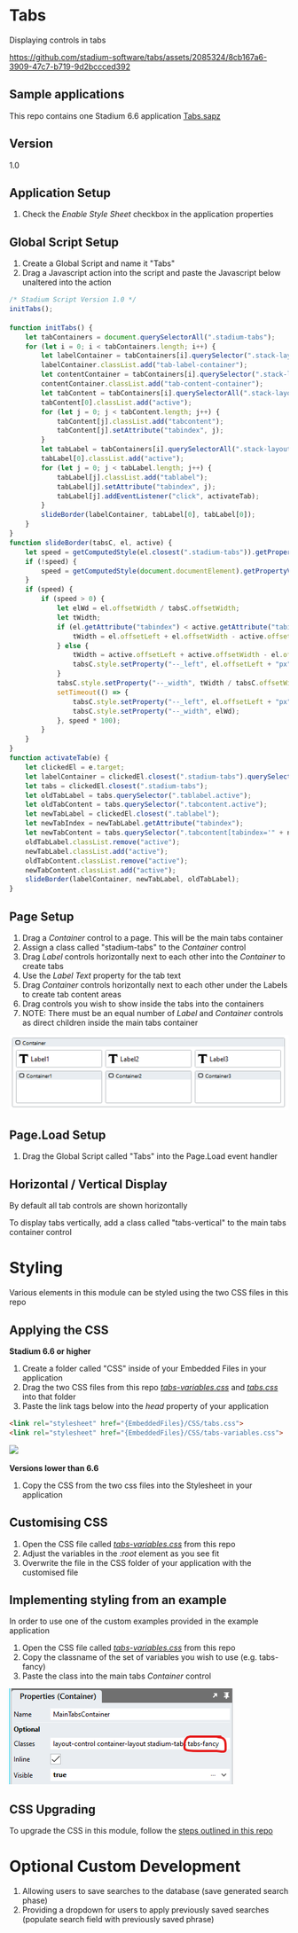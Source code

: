 # Tabs

Displaying controls in tabs

https://github.com/stadium-software/tabs/assets/2085324/8cb167a6-3909-47c7-b719-9d2bccced392

## Sample applications
This repo contains one Stadium 6.6 application
[Tabs.sapz](Stadium6/Tabs.sapz?raw=true)

## Version
1.0

## Application Setup
1. Check the *Enable Style Sheet* checkbox in the application properties

## Global Script Setup
1. Create a Global Script and name it "Tabs"
2. Drag a Javascript action into the script and paste the Javascript below unaltered into the action
```javascript
/* Stadium Script Version 1.0 */
initTabs();

function initTabs() {
    let tabContainers = document.querySelectorAll(".stadium-tabs");
    for (let i = 0; i < tabContainers.length; i++) {
        let labelContainer = tabContainers[i].querySelector(".stack-layout-container:nth-child(1)");
        labelContainer.classList.add("tab-label-container");
        let contentContainer = tabContainers[i].querySelector(".stack-layout-container:nth-child(2)");
        contentContainer.classList.add("tab-content-container");
        let tabContent = tabContainers[i].querySelectorAll(".stack-layout-container:has(> .container-layout)")[0].children;
        tabContent[0].classList.add("active");
        for (let j = 0; j < tabContent.length; j++) {
            tabContent[j].classList.add("tabcontent");
            tabContent[j].setAttribute("tabindex", j);
        }
        let tabLabel = tabContainers[i].querySelectorAll(".stack-layout-container:has(> .label-container)")[0].children;
        tabLabel[0].classList.add("active");
        for (let j = 0; j < tabLabel.length; j++) {
            tabLabel[j].classList.add("tablabel");
            tabLabel[j].setAttribute("tabindex", j);
            tabLabel[j].addEventListener("click", activateTab);
        }
        slideBorder(labelContainer, tabLabel[0], tabLabel[0]);
    }
}
function slideBorder(tabsC, el, active) {
    let speed = getComputedStyle(el.closest(".stadium-tabs")).getPropertyValue("--stadium-tab-bottom-border-animation-speed").replace("s", "");
    if (!speed) {
        speed = getComputedStyle(document.documentElement).getPropertyValue("--stadium-tab-bottom-border-animation-speed").replace("s", "");
    }
    if (speed) {
        if (speed > 0) {
            let elWd = el.offsetWidth / tabsC.offsetWidth;
            let tWidth;
            if (el.getAttribute("tabindex") < active.getAttribute("tabindex")) {
                tWidth = el.offsetLeft + el.offsetWidth - active.offsetLeft;
            } else {
                tWidth = active.offsetLeft + active.offsetWidth - el.offsetLeft;
                tabsC.style.setProperty("--_left", el.offsetLeft + "px");
            }
            tabsC.style.setProperty("--_width", tWidth / tabsC.offsetWidth);
            setTimeout(() => {
                tabsC.style.setProperty("--_left", el.offsetLeft + "px");
                tabsC.style.setProperty("--_width", elWd);
            }, speed * 100);
        }
    }
}
function activateTab(e) {
    let clickedEl = e.target;
    let labelContainer = clickedEl.closest(".stadium-tabs").querySelector(".stack-layout-container:nth-child(1)");
    let tabs = clickedEl.closest(".stadium-tabs");
    let oldTabLabel = tabs.querySelector(".tablabel.active");
    let oldTabContent = tabs.querySelector(".tabcontent.active");
    let newTabLabel = clickedEl.closest(".tablabel");
    let newTabIndex = newTabLabel.getAttribute("tabindex");
    let newTabContent = tabs.querySelector(".tabcontent[tabindex='" + newTabIndex + "']");
    oldTabLabel.classList.remove("active");
    newTabLabel.classList.add("active");
    oldTabContent.classList.remove("active");
    newTabContent.classList.add("active");
    slideBorder(labelContainer, newTabLabel, oldTabLabel);
}
```

## Page Setup
1. Drag a *Container* control to a page. This will be the main tabs container
2. Assign a class called "stadium-tabs" to the *Container* control
3. Drag *Label* controls horizontally next to each other into the *Container* to create tabs
4. Use the *Label* *Text* property for the tab text
5. Drag *Container* controls horizontally next to each other under the Labels to create tab content areas
6. Drag controls you wish to show inside the tabs into the containers
7. NOTE: There must be an equal number of *Label* and *Container* controls as direct children inside the main tabs container

![](images/StadiumDesignerTabsView.png)

## Page.Load Setup
1. Drag the Global Script called "Tabs" into the Page.Load event handler

## Horizontal / Vertical Display
By default all tab controls are shown horizontally 

To display tabs vertically, add a class called "tabs-vertical" to the main tabs container control

# Styling
Various elements in this module can be styled using the two CSS files in this repo

## Applying the CSS

**Stadium 6.6 or higher**
1. Create a folder called "CSS" inside of your Embedded Files in your application
2. Drag the two CSS files from this repo [*tabs-variables.css*](tabs-variables.css) and [*tabs.css*](tabs.css) into that folder
3. Paste the link tags below into the *head* property of your application
```html
<link rel="stylesheet" href="{EmbeddedFiles}/CSS/tabs.css">
<link rel="stylesheet" href="{EmbeddedFiles}/CSS/tabs-variables.css">
``` 

![](images/ApplicationHeader.png)

**Versions lower than 6.6**
1. Copy the CSS from the two css files into the Stylesheet in your application

## Customising CSS
1. Open the CSS file called [*tabs-variables.css*](tabs-variables.css) from this repo
2. Adjust the variables in the *:root* element as you see fit
3. Overwrite the file in the CSS folder of your application with the customised file

## Implementing styling from an example
In order to use one of the custom examples provided in the example application

1. Open the CSS file called [*tabs-variables.css*](tabs-variables.css) from this repo
2. Copy the classname of the set of variables you wish to use (e.g. tabs-fancy)
3. Paste the class into the main tabs *Container* control

![](images/CustomExample.png)

## CSS Upgrading
To upgrade the CSS in this module, follow the [steps outlined in this repo](https://github.com/stadium-software/samples-upgrading)

# Optional Custom Development
1. Allowing users to save searches to the database (save generated search phase)
2. Providing a dropdown for users to apply previously saved searches (populate search field with previously saved phrase)
